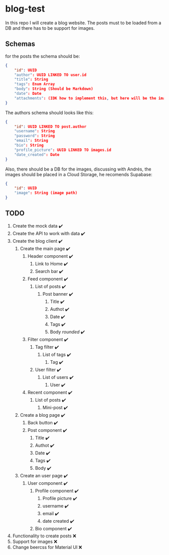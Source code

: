 # blog-test

In this repo I will create a blog website. The posts must to be loaded from a DB and there has to be support for images.

## Schemas
for the posts the schema should be:
```json
{
    "id": UUID
    "author": UUID LINKED TO user.id
    "title": String
    "tags": Enum Array
    "body": String (Should be Markdown)
    "date": Date
    "attachments": (IDK how to implement this, but here will be the images)
}
```

The authors schema should looks like this:
```json
{
    "id": UUID LINKED TO post.author
    "username": String
    "password": String
    "email": String
    "bio": String
    "profile_picture": UUID LINKED TO images.id
    "date_created": Date
}
```

Also, there should be a DB for the images, discussing with Andrés, the images should be placed in a Cloud Storage, he recomends Supabase:
```json
{
    "id": UUID
    "image": String (image path)
}
```

## TODO
1. Create the mock data ✔️
2. Create the API to work with data ✔️
3. Create the blog client ✔️
    1. Create the main page ✔️
        1. Header component ✔️
            1. Link to Home ✔️
            2. Search bar ✔️
        2. Feed component ✔️
            1. List of posts ✔️
                1. Post banner ✔️
                    1. Title ✔️
                    2. Authot ✔️
                    3. Date ✔️
                    4. Tags ✔️
                    4. Body _rounded_ ✔️
        3. Filter component ✔️
            1. Tag filter ✔️
                1. List of tags ✔️
                    1. Tag ✔️
            2. User filter ✔️
                1. List of users ✔️
                    1. User ✔️
        4. Recent component ✔️
            1. List of posts ✔️
                1. Mini-post ✔️
    2. Create a blog page ✔️
        1. Back button ✔️
        2. Post component ✔️
            1. Title ✔️
            2. Authot ✔️
            3. Date ✔️
            4. Tags ✔️
            4. Body ✔️
    3. Create an user page ✔️
        1. User component ✔️
            1. Profile component ✔️
                1. Profile picture ✔️
                2. username ✔️
                3. email ✔️
                4. date created ✔️
            2. Bio component ✔️
4. Functionality to create posts ❌
5. Support for images ❌
6. Change beercss for Material UI ❌
